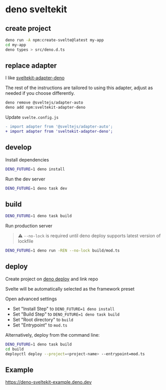 # deno sveltekit

## create project

```bash
deno run -A npm:create-svelte@latest my-app
cd my-app
deno types > src/deno.d.ts
```

## replace adapter

I like [sveltekit-adapter-deno](https://github.com/dbushell/sveltekit-adapter-deno)

The rest of the instructions are tailored to using this adapter, adjust as needed if you choose differently.

```bash
deno remove @sveltejs/adapter-auto
deno add npm:sveltekit-adapter-deno
```

Update `svelte.config.js`

```diff
- import adapter from '@sveltejs/adapter-auto';
+ import adapter from 'sveltekit-adapter-deno';
```

## develop

Install dependencies

```bash
DENO_FUTURE=1 deno install
```

Run the dev server

```bash
DENO_FUTURE=1 deno task dev
```

## build

```bash
DENO_FUTURE=1 deno task build
```

Run production server

> ⚠️ `--no-lock` is required until deno deploy supports latest version of lockfile

```bash
DENO_FUTURE=1 deno run -REN --no-lock build/mod.ts
```

## deploy

Create project on [deno deploy](https://dash.deno.com/projects) and link repo

Svelte will be automatically selected as the framework preset

Open advanced settings

- Set "Install Step" to `DENO_FUTURE=1 deno install`
- Set "Build Step" to `DENO_FUTURE=1 deno task build`
- Set "Root directory" to `build`
- Set "Entrypoint" to `mod.ts`

Alternatively, deploy from the command line:

```bash
DENO_FUTURE=1 deno task build
cd build
deployctl deploy --project=<project-name> --entrypoint=mod.ts
```

## Example

https://deno-sveltekit-example.deno.dev
